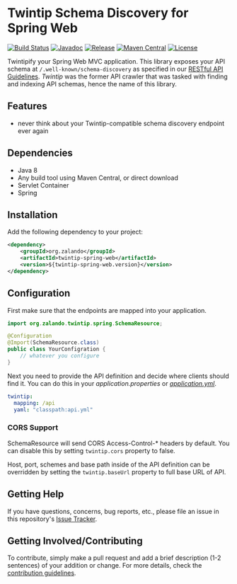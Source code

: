 # Twintip Schema Discovery for Spring Web

[![Build Status](https://img.shields.io/travis/zalando-stups/twintip-spring-web/master.svg)](https://travis-ci.org/zalando-stups/twintip-spring-web)
[![Javadoc](https://javadoc-emblem.rhcloud.com/doc/org.zalando/twintip-spring-web/badge.svg)](http://www.javadoc.io/doc/org.zalando/twintip-spring-web)
[![Release](https://img.shields.io/github/release/zalando-stups/twintip-spring-web.svg)](https://github.com/zalando-stups/twintip-spring-web/releases)
[![Maven Central](https://img.shields.io/maven-central/v/org.zalando/twintip-spring-web.svg)](https://maven-badges.herokuapp.com/maven-central/org.zalando/twintip-spring-web)
[![License](https://img.shields.io/badge/license-MIT-blue.svg)](https://raw.githubusercontent.com/zalando-stups/twintip-spring-web/master/LICENSE)

Twintipify your Spring Web MVC application. This library exposes your API schema at `/.well-known/schema-discovery` as specified in our [RESTful API Guidelines](http://zalando.github.io/restful-api-guidelines/#192). *Twintip* was the former API crawler that was tasked with finding and indexing API schemas, hence the name of this library.

## Features

- never think about your Twintip-compatible schema discovery endpoint ever again

## Dependencies

- Java 8
- Any build tool using Maven Central, or direct download
- Servlet Container
- Spring

## Installation

Add the following dependency to your project:

```xml
<dependency>
    <groupId>org.zalando</groupId>
    <artifactId>twintip-spring-web</artifactId>
    <version>${twintip-spring-web.version}</version>
</dependency>
```

## Configuration

First make sure that the endpoints are mapped into your application.

```java
import org.zalando.twintip.spring.SchemaResource;

@Configuration
@Import(SchemaResource.class)
public class YourConfigration {
    // whatever you configure
}
```

Next you need to provide the API definition and decide where clients should find it.
You can do this in your *application.properties* or 
[*application.yml*](http://docs.spring.io/spring-boot/docs/current/reference/html/boot-features-external-config.html#boot-features-external-config-yaml).

```yaml
twintip:
  mapping: /api
  yaml: "classpath:api.yml"
```

### CORS Support

SchemaResource will send CORS Access-Control-* headers by default. You can disable this by setting `twintip.cors`
property to false.

Host, port, schemes and base path inside of the API definition can be overridden by setting the `twintip.baseUrl` 
property to full base URL of API.

## Getting Help

If you have questions, concerns, bug reports, etc., please file an issue in this repository's [Issue Tracker](../../issues).

## Getting Involved/Contributing

To contribute, simply make a pull request and add a brief description (1-2 sentences) of your addition or change. For
more details, check the [contribution guidelines](CONTRIBUTING.md).
